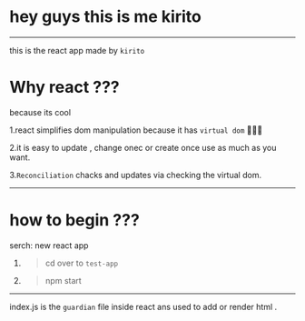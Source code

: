 # hey guys this is me kirito
---
this is the react app made by ```kirito```


# Why react ??? 
because its cool 


1.react simplifies dom manipulation because it has ```virtual dom``` 🙂🙂🙂


2.it is easy to update , change onec or create once use as much as you want.


3.```Reconciliation``` chacks and updates via checking the virtual dom.

---
# how to begin ???
serch: new react app


1. >cd over to ```test-app``` 
2. > npm start
---
index.js is the ```guardian``` file inside react ans used to add or render html .



